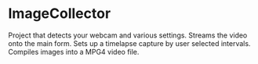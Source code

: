 # ImageCollector
Project that detects your webcam and various settings. 
Streams the video onto the main form. 
Sets up a timelapse capture by user selected intervals.
Compiles images into a MPG4 video file. 

